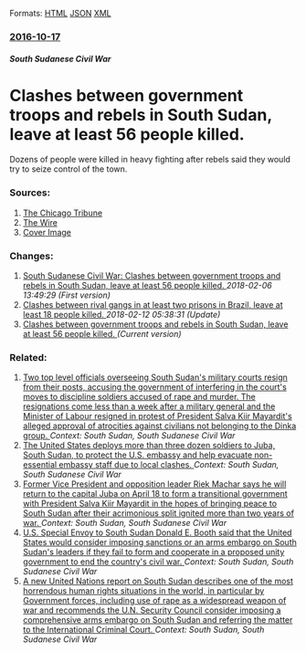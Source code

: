
Formats: [HTML](/news/2016/10/17/clashes-between-government-troops-and-rebels-in-south-sudan-leave-at-least-56-people-killed.html)  [JSON](/news/2016/10/17/clashes-between-government-troops-and-rebels-in-south-sudan-leave-at-least-56-people-killed.json)  [XML](/news/2016/10/17/clashes-between-government-troops-and-rebels-in-south-sudan-leave-at-least-56-people-killed.xml)  

### [2016-10-17](/news/2016/10/17/index.md)

##### South Sudanese Civil War
# Clashes between government troops and rebels in South Sudan, leave at least 56 people killed. 

Dozens of people were killed in heavy fighting after rebels said they would try to seize control of the town.


### Sources:

1. [The Chicago Tribune](http://www.chicagotribune.com/news/sns-wp-blm-ssudan-a04f7036-9460-11e6-9cae-2a3574e296a6-20161017-story.html)
2. [The Wire](http://thewire.in/73513/fighting-around-south-sudan-town-malakal-kills-56/)
2. [Cover Image](http://thewire.in/wp-content/uploads/2016/10/3.jpg)

### Changes:

1. [South Sudanese Civil War: Clashes between government troops and rebels in South Sudan, leave at least 56 people killed. ](/news/2016/10/17/south-sudanese-civil-war-clashes-between-government-troops-and-rebels-in-south-sudan-leave-at-least-56-people-killed.md) _2018-02-06 13:49:29 (First version)_
2. [Clashes between rival gangs in at least two prisons in Brazil, leave at least 18 people killed. ](/news/2016/10/17/clashes-between-rival-gangs-in-at-least-two-prisons-in-brazil-leave-at-least-18-people-killed.md) _2018-02-12 05:38:31 (Update)_
2. [Clashes between government troops and rebels in South Sudan, leave at least 56 people killed. ](/news/2016/10/17/clashes-between-government-troops-and-rebels-in-south-sudan-leave-at-least-56-people-killed.md) _(Current version)_

### Related:

1. [Two top level officials overseeing South Sudan's military courts resign from their posts, accusing the government of interfering in the court's moves to discipline soldiers accused of rape and murder. The resignations come less than a week after a military general and the Minister of Labour resigned in protest of President Salva Kiir Mayardit's alleged approval of atrocities against civilians not belonging to the Dinka group. ](/news/2017/02/19/two-top-level-officials-overseeing-south-sudan-s-military-courts-resign-from-their-posts-accusing-the-government-of-interfering-in-the-cour.md) _Context: South Sudan, South Sudanese Civil War_
2. [The United States deploys more than three dozen soldiers to Juba, South Sudan, to protect the U.S. embassy and help evacuate non-essential embassy staff due to local clashes. ](/news/2016/07/13/the-united-states-deploys-more-than-three-dozen-soldiers-to-juba-south-sudan-to-protect-the-u-s-embassy-and-help-evacuate-non-essential-e.md) _Context: South Sudan, South Sudanese Civil War_
3. [Former Vice President and opposition leader Riek Machar says he will return to the capital Juba on April 18 to form a transitional government with President Salva Kiir Mayardit in the hopes of bringing peace to South Sudan after their acrimonious split ignited more than two years of war. ](/news/2016/04/7/former-vice-president-and-opposition-leader-riek-machar-says-he-will-return-to-the-capital-juba-on-april-18-to-form-a-transitional-governmen.md) _Context: South Sudan, South Sudanese Civil War_
4. [U.S. Special Envoy to South Sudan Donald E. Booth said that the United States would consider imposing sanctions or an arms embargo on South Sudan's leaders if they fail to form and cooperate in a proposed unity government to end the country's civil war. ](/news/2016/04/28/u-s-special-envoy-to-south-sudan-donald-e-booth-said-that-the-united-states-would-consider-imposing-sanctions-or-an-arms-embargo-on-south.md) _Context: South Sudan, South Sudanese Civil War_
5. [A new United Nations report on South Sudan describes one of the most horrendous human rights situations in the world, in particular by Government forces, including use of rape as a widespread weapon of war and recommends the U.N. Security Council consider imposing a comprehensive arms embargo on South Sudan and referring the matter to the International Criminal Court. ](/news/2016/03/11/a-new-united-nations-report-on-south-sudan-describes-one-of-the-most-horrendous-human-rights-situations-in-the-world-in-particular-by-gover.md) _Context: South Sudan, South Sudanese Civil War_

